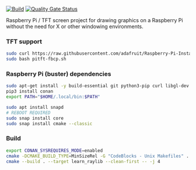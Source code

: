 [![Build](https://github.com/twelvechairssoftware/learn_raylib/actions/workflows/build.yml/badge.svg)](https://github.com/twelvechairssoftware/learn_raylib/actions/workflows/build.yml)
[![Quality Gate Status](https://sonarcloud.io/api/project_badges/measure?project=twelvechairssoftware_learn_raylib&metric=alert_status)](https://sonarcloud.io/dashboard?id=twelvechairssoftware_learn_raylib)

Raspberry Pi / TFT screen project for drawing graphics on a Raspberry Pi without the need for X or other windowing environments.



### TFT support
````bash
sudo curl https://raw.githubusercontent.com/adafruit/Raspberry-Pi-Installer-Scripts/master/pitft-fbcp.sh >pitft-fbcp.sh
sudo bash pitft-fbcp.sh
````

### Raspberry Pi (buster) dependencies
````bash
sudo apt-get install -y build-essential git python3-pip curl libgl-dev libglu1-mesa-dev libegl-dev libxrandr-dev
pip3 install conan
export PATH="$HOME/.local/bin:$PATH"

sudo apt install snapd
# REBOOT REQUIRED
sudo snap install core
sudo snap install cmake --classic
````

### Build
````bash
export CONAN_SYSREQUIRES_MODE=enabled
cmake -DCMAKE_BUILD_TYPE=MinSizeRel -G "CodeBlocks - Unix Makefiles" .
cmake --build . --target learn_raylib --clean-first -- -j 4
````